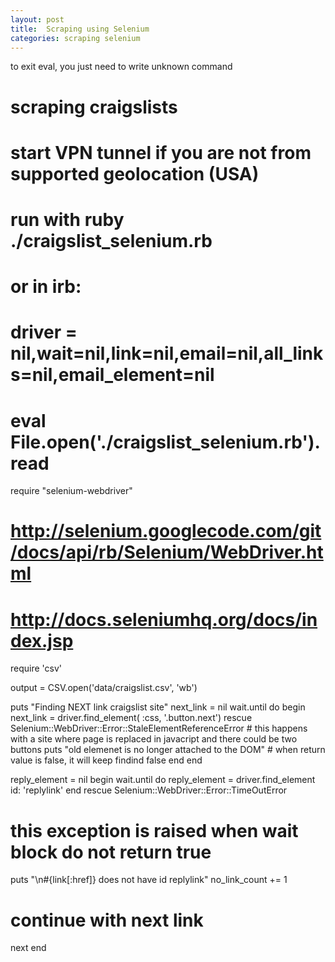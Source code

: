 ```yaml
---
layout: post
title:  Scraping using Selenium
categories: scraping selenium 
---
```


to exit eval, you just need to write unknown command


# scraping craigslists
#
# start VPN tunnel if you are not from supported geolocation (USA)
# run with ruby ./craigslist_selenium.rb
# or in irb:
# driver = nil,wait=nil,link=nil,email=nil,all_links=nil,email_element=nil
# eval File.open('./craigslist_selenium.rb').read

require "selenium-webdriver"
# http://selenium.googlecode.com/git/docs/api/rb/Selenium/WebDriver.html
# http://docs.seleniumhq.org/docs/index.jsp
require 'csv'

output = CSV.open('data/craigslist.csv', 'wb')

puts "Finding NEXT link craigslist site"
next_link = nil
wait.until do
  begin
    next_link = driver.find_element( :css, '.button.next')
  rescue Selenium::WebDriver::Error::StaleElementReferenceError
    # this happens with a site where page is replaced in javacript and there could be two buttons
    puts "old elemenet is no longer attached to the DOM"
    # when return value is false, it will keep findind
    false
  end
end

reply_element = nil
begin
  wait.until do
    reply_element = driver.find_element id: 'replylink'
  end
rescue Selenium::WebDriver::Error::TimeOutError
  # this exception is raised when wait block do not return true
  puts "\n#{link[:href]} does not have id replylink"
  no_link_count += 1
  # continue with next link
  next
end



